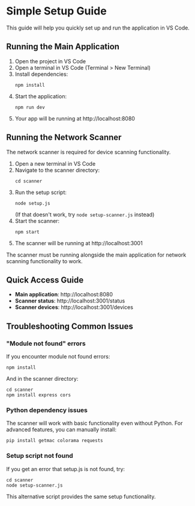 
# Simple Setup Guide

This guide will help you quickly set up and run the application in VS Code.

## Running the Main Application

1. Open the project in VS Code
2. Open a terminal in VS Code (Terminal > New Terminal)
3. Install dependencies:
   ```
   npm install
   ```
4. Start the application:
   ```
   npm run dev
   ```
5. Your app will be running at http://localhost:8080

## Running the Network Scanner

The network scanner is required for device scanning functionality.

1. Open a new terminal in VS Code
2. Navigate to the scanner directory:
   ```
   cd scanner
   ```
3. Run the setup script:
   ```
   node setup.js
   ```
   (If that doesn't work, try `node setup-scanner.js` instead)
4. Start the scanner:
   ```
   npm start
   ```
5. The scanner will be running at http://localhost:3001

The scanner must be running alongside the main application for network scanning functionality to work.

## Quick Access Guide

- **Main application**: http://localhost:8080
- **Scanner status**: http://localhost:3001/status
- **Scanner devices**: http://localhost:3001/devices

## Troubleshooting Common Issues

### "Module not found" errors
If you encounter module not found errors:
```
npm install
```

And in the scanner directory:
```
cd scanner
npm install express cors
```

### Python dependency issues
The scanner will work with basic functionality even without Python.
For advanced features, you can manually install:
```
pip install getmac colorama requests
```

### Setup script not found
If you get an error that setup.js is not found, try:
```
cd scanner
node setup-scanner.js
```

This alternative script provides the same setup functionality.
